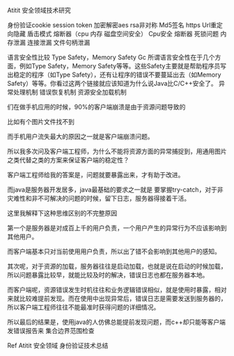 Atitit 安全领域技术研究



身份验证cookie session token
加密解密aes rsa非对称
Md5签名
https
Url重定向隐藏 
盾击模式
 熔断器（cpu 内存 磁盘空间安全）
Cpu安全  熔断器 死锁问题
内存泄漏
连接泄漏  文件句柄泄漏


语言安全性比较
Type Safety，Memory Safety Gc
所谓语言安全性在于几个方面，例如Type Safety，Memory Safety等等。这些Safety主要就是帮助程序员写出稳定的程序（如Type Safety），还有让程序的错误不要蔓延出去（如Memory Safety）等等。你看过这两个链接就应该知道为什么说Java比C/C++安全了。
异常处理机制 错误恢复机制
资源安全加载机制

们在做手机应用的时候，90%的客户端崩溃是由于资源问题导致的

比如有个图片文件找不到

而手机用户流失最大的原因之一就是客户端崩溃问题。

所以我多次问及客户端工程师，为什么不能将资源方面的异常捕捉到，用通用图片之类代替之类的方案来保证客户端的稳定性？

客户端工程师给我的答案是，问题就要暴露出来，才有助于改进。

而java是服务器开发居多，java最基础的要求之一就是 要掌握try-catch，对于非灾难性和非不可解决的问题的时候，留下日志，服务器得接着干活。

这里我解释下这种思维区别的不完整原因

第一个是服务器是对成百上千的用户负责，一个用户产生的异常行为不应该影响到其他用户。

而客户端基本只对当前使用用户负责，所以出了错不会影响到其他用户的感知。

其次呢，对于资源的加载，服务器往往是启动加载，也就是说在启动的时候加载，所以问题暴露比较早，就能比较及时的解决，错误日志也都在服务器本地。

而客户端呢，资源错误发生时机往往和业务逻辑错误相似，就是使用时暴露，相对来就比较难提前发现。而在使用中出现异常后，错误日志是需要发送到服务器的，所以客户端工程师往往不能最准时获得问题的详细情况。

所以最后的结果是，使用java的人仿佛总能提前发现问题，而c++却只能等客户端发错误报告来
集合边界范围检查


Ref
Atitit 安全领域  身份验证技术总结

